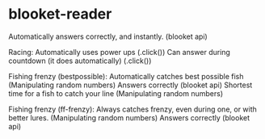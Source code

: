# blooket-reader 
Automatically answers correctly, and instantly. (blooket api)

Racing:
  Automatically uses power ups (.click()) 
  Can answer during countdown (it does automatically) (.click())
  
Fishing frenzy (bestpossible):
  Automatically catches best possible fish (Manipulating random numbers)
  Answers correctly (blooket api)
  Shortest time for a fish to catch your line (Manipulating random numbers)

Fishing frenzy (ff-frenzy):
  Always catches frenzy, even during one, or with better lures. (Manipulating random numbers)
  Answers correctly (blooket api)
  
 
  

